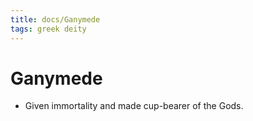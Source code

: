 ```yaml
---
title: docs/Ganymede
tags: greek deity
---
```


# Ganymede 
- Given immortality and made cup-bearer of the Gods.
